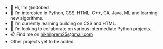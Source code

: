 - 👋 Hi, I’m @n0obed
- 👀 I’m interested in Python, CSS, HTML, C++, C#, Java, ML and learning new algorithms.
- 🌱 I’m currently learning building on CSS and HTML.
- 💞️ I’m looking to collaborate on various intermediate Python projects...
- 📫 Find me on nikhilprem25@gmail.com 
- Other projects yet to be added.

<!---
n0obed/n0obed is a ✨ special ✨ repository because its `README.md` (this file) appears on your GitHub profile.
You can click the Preview link to take a look at your changes.
--->
